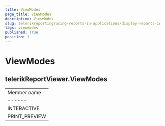 ```yaml
---
title: ViewModes
page_title: ViewModes 
description: ViewModes
slug: telerikreporting/using-reports-in-applications/display-reports-in-applications/web-application/html5-report-viewer/api-reference/telerikreportviewer-namespace/viewmodes
tags: viewmodes
published: True
position: 1
---
```


# ViewModes

## telerikReportViewer.ViewModes


|   |
| ------ |
| Member name |
| ------ |
|INTERACTIVE|
|PRINT_PREVIEW|

